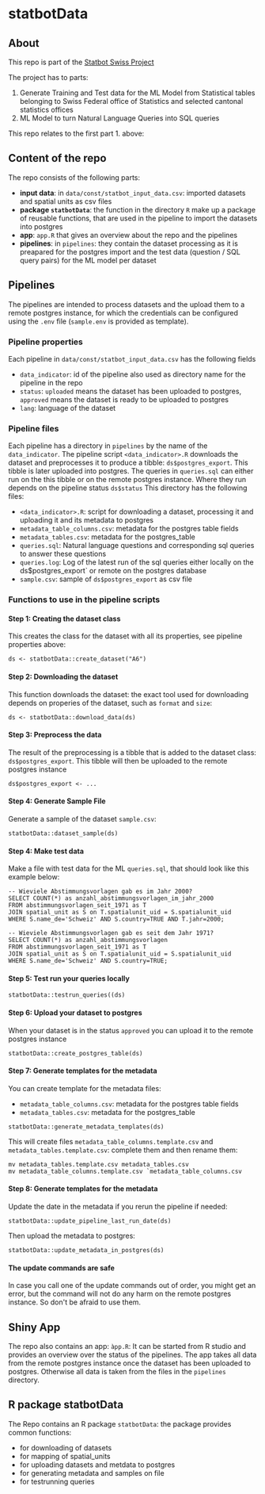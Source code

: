# statbotData

## About
This repo is part of the [Statbot Swiss Project](https://www.bfs.admin.ch/bfs/de/home/dscc/blog/2023-02-statbot.html)

The project has to parts: 
1. Generate Training and Test data for the ML Model from Statistical tables belonging to Swiss Federal office of Statistics and selected cantonal statistics offices
2. ML Model to turn Natural Language Queries into SQL queries

This repo relates to the first part 1. above:

## Content of the repo

The repo consists of the following parts:
- **input data**: in `data/const/statbot_input_data.csv`: imported datasets and spatial units as csv files
- **package `statbotData`**: the function in the directory `R` make up a package of reusable functions, that are used in the pipeline to import the datasets into postgres 
- **app**: `app.R` that gives an overview about the repo and the pipelines
- **pipelines**: in `pipelines`: they contain the dataset processing as it is preapared for the postgres import and the test data (question / SQL query pairs) for the ML model per dataset

## Pipelines

The pipelines are intended to process datasets and the upload them to a remote postgres instance, for which the credentials can be configured using the `.env` file (`sample.env` is provided as template).

### Pipeline properties

Each pipeline in `data/const/statbot_input_data.csv` has the following fields
- `data_indicator`: id of the pipeline also used as directory name for the pipeline in the repo
- `status`: `uploaded` means the dataset has been uploaded to postgres, `approved` means the dataset is ready to be uploaded to postgres
- `lang`: language of the dataset

### Pipeline files

Each pipeline has a directory in `pipelines` by the name of the `data_indicator`. The pipeline script `<data_indicator>.R` downloads the dataset and preprocesses it to produce a tibble: `ds$postgres_export`. This tibble is later uploaded into postgres. 
The queries in `queries.sql` can either run on the this tibble or on the remote postgres instance. Where they run depends on the pipeline status `ds$status`
This directory has the following files:
- `<data_indicator>.R`: script for downloading a dataset, processing it and uploading it and its metadata to postgres
- `metadata_table_columns.csv`: metadata for the postgres table fields
- `metadata_tables.csv`: metadata for the postgres_table
- `queries.sql`: Natural language questions and corresponding sql queries to answer these questions
- `queries.log`: Log of the latest run of the sql queries either locally on the ds$postgres_export` or remote on the postgres database
- `sample.csv`: sample of `ds$postgres_export` as csv file

### Functions to use in the pipeline scripts

#### Step 1: Creating the dataset class

This creates the class for the dataset with all its properties, see pipeline properties above:
```
ds <- statbotData::create_dataset("A6")
```

#### Step 2: Downloading the dataset

This function downloads the dataset: the exact tool used for downloading depends on properies of the dataset, such as 
`format` and `size`:

```
ds <- statbotData::download_data(ds)
```

#### Step 3: Preprocess the data

The result of the preprocessing is a tibble that is added to the dataset class: `ds$postgres_export`.
This tibble will then be uploaded to the remote postgres instance

```
ds$postgres_export <- ...
```

#### Step 4: Generate Sample File

Generate a sample of the dataset `sample.csv`: 

```
statbotData::dataset_sample(ds)
```

#### Step 4: Make test data

Make a file with test data for the ML `queries.sql`, that should look like this 
example below:

```
-- Wieviele Abstimmungsvorlagen gab es im Jahr 2000?
SELECT COUNT(*) as anzahl_abstimmungsvorlagen_im_jahr_2000
FROM abstimmungsvorlagen_seit_1971 as T
JOIN spatial_unit as S on T.spatialunit_uid = S.spatialunit_uid
WHERE S.name_de='Schweiz' AND S.country=TRUE AND T.jahr=2000;

-- Wieviele Abstimmungsvorlagen gab es seit dem Jahr 1971?
SELECT COUNT(*) as anzahl_abstimmungsvorlagen
FROM abstimmungsvorlagen_seit_1971 as T
JOIN spatial_unit as S on T.spatialunit_uid = S.spatialunit_uid
WHERE S.name_de='Schweiz' AND S.country=TRUE;
```

#### Step 5: Test run your queries locally

```
statbotData::testrun_queries((ds)
```

#### Step 6: Upload your dataset to postgres

When your dataset is in the status `approved` you can upload it to the remote
postgres instance

```
statbotData::create_postgres_table(ds)
```

#### Step 7: Generate templates for the metadata

You can create template for the metadata files:
- `metadata_table_columns.csv`: metadata for the postgres table fields
- `metadata_tables.csv`: metadata for the postgres_table

```
statbotData::generate_metadata_templates(ds)
```

This will create files `metadata_table_columns.template.csv` and 
`metadata_tables.template.csv`: complete them and then rename them: 

```
mv metadata_tables.template.csv metadata_tables.csv
mv metadata_table_columns.template.csv `metadata_table_columns.csv
```

#### Step 8: Generate templates for the metadata

Update the date in the metadata if you rerun the pipeline if needed:

```
statbotData::update_pipeline_last_run_date(ds)
```

Then upload the metadata to postgres: 


```
statbotData::update_metadata_in_postgres(ds)
```

#### The update commands are safe

In case you call one of the update commands out of order, you might get an 
error, but the command will not do any harm on the remote postgres instance. 
So don't be afraid to use them.

## Shiny App

The repo also contains an app: `àpp.R`:
It can be started from R studio and provides an overview over the status of the pipelines. 
The app takes all data from the remote postgres instance once the dataset has been uploaded
to postgres. Otherwise all data is taken from the files in the `pipelines` directory.

## R package statbotData

The Repo contains an R package `statbotData`: the package provides common functions:
- for downloading of datasets
- for mapping of spatial_units
- for uploading datasets and metdata to postgres
- for generating metadata and samples on file
- for testrunning queries
